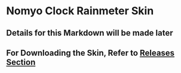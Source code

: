 # Nomyo Clock Rainmeter Skin
## Details for this Markdown will be made later
## For Downloading the Skin, Refer to [Releases Section](https://github.com/just-matsuki/Nomyo/releases)
